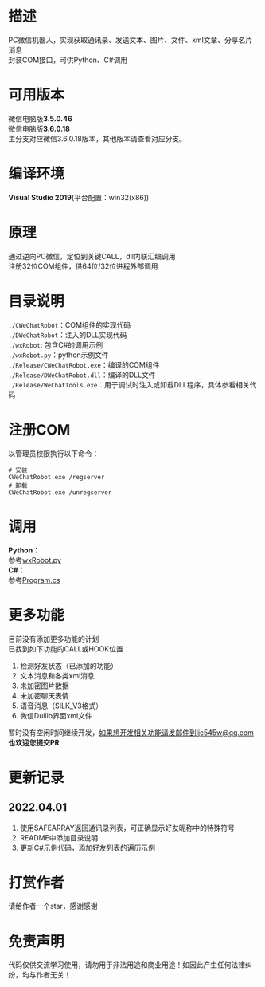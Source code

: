 # 描述
PC微信机器人，实现获取通讯录、发送文本、图片、文件、xml文章、分享名片消息  
封装COM接口，可供Python、C#调用
# 可用版本
微信电脑版**3.5.0.46**  
微信电脑版**3.6.0.18**  
主分支对应微信3.6.0.18版本，其他版本请查看对应分支。    
# 编译环境
**Visual Studio 2019**(平台配置：win32(x86))
# 原理
通过逆向PC微信，定位到关键CALL，dll内联汇编调用  
注册32位COM组件，供64位/32位进程外部调用  
# 目录说明
`./CWeChatRobot`：COM组件的实现代码  
`./DWeChatRobot`：注入的DLL实现代码  
`./wxRobot`:  包含C#的调用示例  
`./wxRobot.py`：python示例文件  
`./Release/CWeChatRobot.exe`：编译的COM组件  
`./Release/DWeChatRobot.dll`：编译的DLL文件  
`./Release/WeChatTools.exe`：用于调试时注入或卸载DLL程序，具体参看相关代码  
# 注册COM
以管理员权限执行以下命令：  
```shell
# 安装
CWeChatRobot.exe /regserver
# 卸载
CWeChatRobot.exe /unregserver
```
# 调用
**Python：**  
参考[wxRobot.py](/wxRobot.py)  
**C#：**  
参考[Program.cs](/wxRobot/Program.cs)
# 更多功能
目前没有添加更多功能的计划  
已找到如下功能的CALL或HOOK位置：  
1. 检测好友状态（已添加的功能）  
2. 文本消息和各类xml消息  
3. 未加密图片数据  
4. 未加密聊天表情  
5. 语音消息（SILK_V3格式）  
6. 微信Duilib界面xml文件  

暂时没有空闲时间继续开发，如果想开发相关功能请发邮件到ljc545w@qq.com  
**也欢迎您提交PR**  
# 更新记录
## 2022.04.01
1. 使用SAFEARRAY返回通讯录列表，可正确显示好友昵称中的特殊符号  
2. README中添加目录说明  
3. 更新C#示例代码，添加好友列表的遍历示例
# 打赏作者
请给作者一个star，感谢感谢  
# 免责声明
代码仅供交流学习使用，请勿用于非法用途和商业用途！如因此产生任何法律纠纷，均与作者无关！
